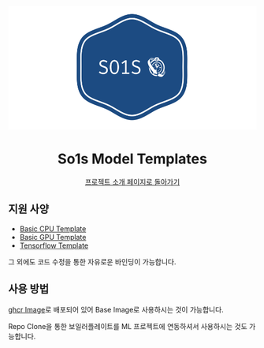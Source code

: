 <div align="center">

<img src="https://raw.githubusercontent.com/so1s/.github/main/static/logo.png" alt="So1s Logo" height="250px" />

# So1s Model Templates

[프로젝트 소개 페이지로 돌아가기](https://github.com/so1s)

</div>

## 지원 사양
- [Basic CPU Template](https://github.com/so1s/so1s-model-templates/tree/cpu)
- [Basic GPU Template](https://github.com/so1s/so1s-model-templates/tree/gpu)
- [Tensorflow Template](https://github.com/so1s/so1s-model-templates/tree/tensorflow)

그 외에도 코드 수정을 통한 자유로운 바인딩이 가능합니다.

## 사용 방법

[ghcr Image](https://github.com/so1s/so1s-model-templates/pkgs/container/model-templates)로 배포되어 있어 Base Image로 사용하시는 것이 가능합니다.

Repo Clone을 통한 보일러플레이트를 ML 프로젝트에 연동하셔서 사용하시는 것도 가능합니다.
